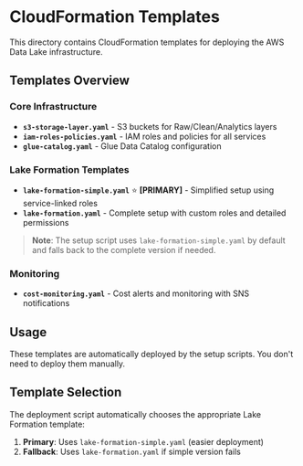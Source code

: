 # CloudFormation Templates

This directory contains CloudFormation templates for deploying the AWS Data Lake infrastructure.

## Templates Overview

### Core Infrastructure
- **`s3-storage-layer.yaml`** - S3 buckets for Raw/Clean/Analytics layers
- **`iam-roles-policies.yaml`** - IAM roles and policies for all services
- **`glue-catalog.yaml`** - Glue Data Catalog configuration

### Lake Formation Templates
- **`lake-formation-simple.yaml`** ⭐ **[PRIMARY]** - Simplified setup using service-linked roles
- **`lake-formation.yaml`** - Complete setup with custom roles and detailed permissions

> **Note**: The setup script uses `lake-formation-simple.yaml` by default and falls back to the complete version if needed.

### Monitoring
- **`cost-monitoring.yaml`** - Cost alerts and monitoring with SNS notifications

## Usage

These templates are automatically deployed by the setup scripts. You don't need to deploy them manually.

## Template Selection

The deployment script automatically chooses the appropriate Lake Formation template:
1. **Primary**: Uses `lake-formation-simple.yaml` (easier deployment)
2. **Fallback**: Uses `lake-formation.yaml` if simple version fails